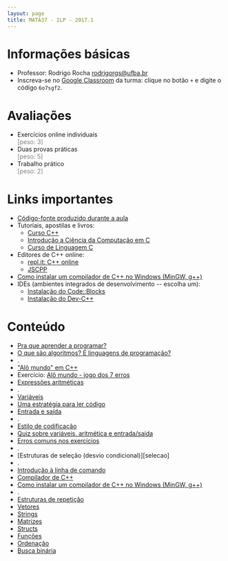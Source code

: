 ```yaml
---
layout: page
title: MATA37 - ILP - 2017.1
---
```


# Informações básicas

- Professor: Rodrigo Rocha <rodrigorgs@ufba.br>
- Inscreva-se no [Google Classroom](https://classroom.google.com/) da turma: clique no botão `+` e digite o código `6o7sgf2`.

# Avaliações

- Exercícios online individuais<br/><span style="color: gray;">\[peso: 3\]</span>
- Duas provas práticas<br/><span style="color: gray;">\[peso: 5\]</span>
- Trabalho prático<br/><span style="color: gray;">\[peso: 2\]</span>

# Links importantes

- [Código-fonte produzido durante a aula](https://github.com/rodrigorgs/aulas/tree/master/mata37/codigo)
- Tutoriais, apostilas e livros:
  - [Curso C++](http://excript.com/curso-cpp.html)
  - [Introdução a Ciência da Computação em C](https://www.ime.usp.br/~hitoshi/introducao/)
  - [Curso de Linguagem C][cursoC]
- Editores de C++ online:
	- [repl.it: C++ online](https://repl.it/languages/cpp)
	- [JSCPP](https://felixhao28.github.io/JSCPP/)
- [Como instalar um compilador de C++ no Windows (MinGW, g++)](https://www.youtube.com/watch?v=bEs-5IU_l9w)
- IDEs (ambientes integrados de desenvolvimento -- escolha um):
  - [Instalação do Code::Blocks](https://panda.ime.usp.br/panda/static/data/codeblocks/windows.html)
  - [Instalação do Dev-C++](http://linguagemc.com.br/tutorial-de-instalacao-do-dev-c/)

# Conteúdo

<!-- |           | [Arquitetura de computadores](arquitetura)    |    |-->
<!-- |           | [Linguagens de programação](#!linguagens)     |                                | -->

- [Pra que aprender a programar?](intro-ilp)
- [O que são algoritmos? E linguagens de programação?](algoritmo)
- .
- ["Alô mundo" em C++](intro-cpp)
- Exercício: [Alô mundo - jogo dos 7 erros](https://repl.it/@rodrigorocha/alomundo7erros)
- [Expressões aritméticas](aritmetica)
- .
- [Variáveis](variaveis)
- [Uma estratégia para ler código](https://medium.com/bits-and-behavior/teaching-a-strategy-for-reading-code-fbc9f4044cab)
- [Entrada e saída](entrada-saida)
- .
- [Estilo de codificação](estilo)
- [Quiz sobre variáveis, aritmética e entrada/saída](https://play.kahoot.it/#/k/71e43c0a-cd6c-4286-a3bf-d159b793dcf7)
- [Erros comuns nos exercícios](erros-comuns)
- .
- [Estruturas de seleção (desvio condicional)][selecao]
- .
- [Introdução à linha de comando][linux]
- [Compilador de C++](compilador)
- [Como instalar um compilador de C++ no Windows (MinGW, g++)](https://www.youtube.com/watch?v=bEs-5IU_l9w)
- .
- [Estruturas de repetição](repeticao)
- [Vetores][vetores]
- [Strings][strings]
- [Matrizes][matrizes]
- [Structs](structs)
- [Funções](funcoes)
- [Ordenação](ordenacao)
- [Busca binária][busca]

<!--
Recursão:

https://softwareengineering.stackexchange.com/questions/25052/in-plain-english-what-is-recursion

Condição de parada.

Fatorial.
Imprimir alfabeto ao contrário usando recursão.
Somatório. (exercício).
Fibonacci. (exercício)
Flood fill. (intermediário)
Busca binária. (intermediário)
Hanoi. (avançado)

Recursão vs iteração. (overhead de chamada de função)

 -->

<!-- aritmética, desvio, repetição, vetores, strings, matrizes, ordenação, busca binária, função/recursão -->

[desvio]: https://docs.google.com/presentation/d/1ziW7-IQMEHCXYp4YvUxgl8FZhu_WaWdX9vtNjRWo6cA/edit?usp=sharing
[cursoC]: http://equipe.nce.ufrj.br/adriano/c/apostila/texfiles/apostilaC.pdf
[vetores]: https://docs.google.com/presentation/d/1QRhykZHZEJnj_noNEO5ebwdqX5iik9G8QEp5NXe1aPw/edit
[strings]: https://docs.google.com/presentation/d/1nu6lvyXXjpH-fjRcaCdlEyCxdRlWtYWbeZUzMKuHQ-U/edit
[matrizes]: https://docs.google.com/presentation/d/1wfDe5AFXdvvVaOf-Jdc-vQCUyOJlMF8Nz9Vqy_8fT-0/edit
[ordenacao]: https://docs.google.com/presentation/d/1SBfYu_MiDFzfiV8P3zhs2Wu0yvtAHrFOO7rSkibDd3U/edit
[ordenacao2]: https://www.slideshare.net/xrodrigorgs/aula-busca-e-ordenao
[busca]: https://docs.google.com/presentation/d/1GhlmL_Xxh5bnonbjCIJOlgMMUGJoPXy_nZpswZ6306g/edit
[recursao]: https://docs.google.com/presentation/d/1wbRqdCPIQQwXvfeJthUAsM9w4YGkd6n6IpXDpVITq1M/edit

[linux]: https://tutorial.djangogirls.org/pt/intro_to_command_line/

<script type="text/javascript">
function desabilitaLinksComecadosPor(prefixo) {
  var links = $('a').filter(function (idx) { return $(this).attr('href').startsWith(prefixo); });
  links.contents().unwrap();  
}
$(document).ready(function () {
  desabilitaLinksComecadosPor('#!');
});
</script>
